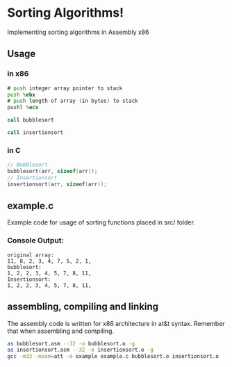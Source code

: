 # Sorting Algorithms!
Implementing sorting algorithms in Assembly x86

## Usage
### in x86
```asm
# push integer array pointer to stack
push %ebx
# push length of array (in bytes) to stack
pushl %ecx
```
```asm
call bubblesort
```
```asm
call insertionsort
```

### in C
```c
// Bubblesort
bubblesort(arr, sizeof(arr));
// Insertionsort
insertionsort(arr, sizeof(arr));
```

## example.c
Example code for usage of sorting functions placed in src/ folder.
### Console Output:
```
original array:
11, 8, 2, 3, 4, 7, 5, 2, 1, 
bubblesort:
1, 2, 2, 3, 4, 5, 7, 8, 11, 
Insertionsort:
1, 2, 2, 3, 4, 5, 7, 8, 11,
```

## assembling, compiling and linking
The assembly code is written for x86 architecture in at&t syntax. Remember that when assembling and compiling.
```bash
as bubblesort.asm --32 -o bubblesort.o -g
as insertionsort.asm --32 -o insertionsort.o -g
gcc -m32 -masm=att -o example example.c bubblesort.o insertionsort.o
```
